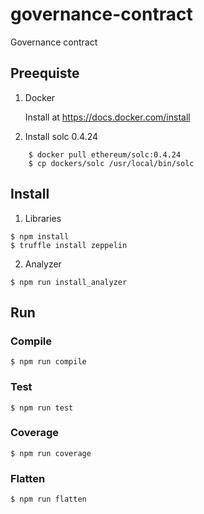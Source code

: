 # governance-contract
Governance contract

## Preequiste

1. Docker
   
   Install at https://docs.docker.com/install

2. Install solc 0.4.24

``` 
    $ docker pull ethereum/solc:0.4.24
    $ cp dockers/solc /usr/local/bin/solc
```

## Install 

1. Libraries

```
$ npm install
$ truffle install zeppelin
```

2. Analyzer

```
$ npm run install_analyzer
```

## Run

### Compile

```
$ npm run compile
```

### Test

```
$ npm run test
```

### Coverage

```
$ npm run coverage
```

### Flatten

```
$ npm run flatten
```

